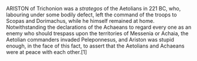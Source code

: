ARISTON of Trichonion was a _strategos_ of the Aetolians in 221 BC, who, labouring under some bodily defect, left the command of the troops to Scopas and Dorimachus, while he himself remained at home. Notwithstanding the declarations of the Achaeans to regard every one as an enemy who should trespass upon the territories of Messenia or Achaia, the Aetolian commanders invaded Peleponnesus, and Ariston was stupid enough, in the face of this fact, to assert that the Aetolians and Achaeans were at peace with each other.[1]
